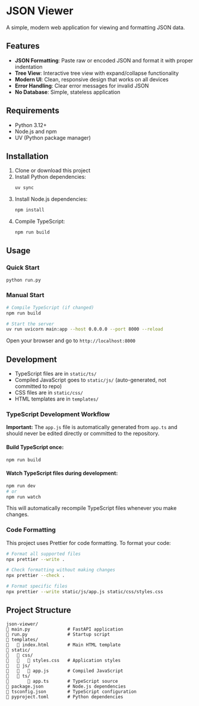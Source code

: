 # JSON Viewer

A simple, modern web application for viewing and formatting JSON data.

## Features

- **JSON Formatting**: Paste raw or encoded JSON and format it with proper indentation
- **Tree View**: Interactive tree view with expand/collapse functionality
- **Modern UI**: Clean, responsive design that works on all devices
- **Error Handling**: Clear error messages for invalid JSON
- **No Database**: Simple, stateless application

## Requirements

- Python 3.12+
- Node.js and npm
- UV (Python package manager)

## Installation

1. Clone or download this project
2. Install Python dependencies:
   ```bash
   uv sync
   ```
3. Install Node.js dependencies:
   ```bash
   npm install
   ```
4. Compile TypeScript:
   ```bash
   npm run build
   ```

## Usage

### Quick Start

```bash
python run.py
```

### Manual Start

```bash
# Compile TypeScript (if changed)
npm run build

# Start the server
uv run uvicorn main:app --host 0.0.0.0 --port 8000 --reload
```

Open your browser and go to `http://localhost:8000`

## Development

- TypeScript files are in `static/ts/`
- Compiled JavaScript goes to `static/js/` (auto-generated, not committed to repo)
- CSS files are in `static/css/`
- HTML templates are in `templates/`

### TypeScript Development Workflow

**Important:** The `app.js` file is automatically generated from `app.ts` and should never be edited directly or committed to the repository.

#### Build TypeScript once:

```bash
npm run build
```

#### Watch TypeScript files during development:

```bash
npm run dev
# or
npm run watch
```

This will automatically recompile TypeScript files whenever you make changes.

### Code Formatting

This project uses Prettier for code formatting. To format your code:

```bash
# Format all supported files
npx prettier --write .

# Check formatting without making changes
npx prettier --check .

# Format specific files
npx prettier --write static/js/app.js static/css/styles.css
```

## Project Structure

```
json-viewer/
   main.py              # FastAPI application
   run.py               # Startup script
   templates/
      index.html       # Main HTML template
   static/
      css/
         styles.css   # Application styles
      js/
         app.js       # Compiled JavaScript
      ts/
          app.ts       # TypeScript source
   package.json         # Node.js dependencies
   tsconfig.json        # TypeScript configuration
   pyproject.toml       # Python dependencies
```
